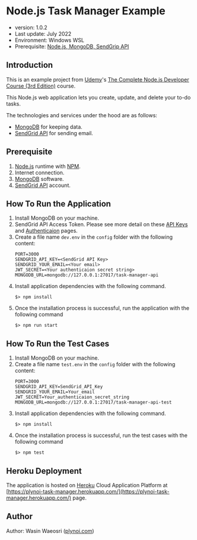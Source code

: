 # Node.js Task Manager Example
- version: 1.0.2
- Last update: July 2022
- Environment: Windows WSL
- Prerequisite: [Node.js, MongoDB, SendGrip API](#prerequisite)

## <a id="intro"></a>Introduction

This is an example project from [Udemy](https://www.udemy.com/)'s [The Complete Node.js Developer Course (3rd Edition)](https://www.udemy.com/course/the-complete-nodejs-developer-course-2/) course.

This Node.js web application lets you create, update, and delete your to-do tasks. 

The technologies and services under the hood are as follows:
* [MongoDB](https://www.mongodb.com/) for keeping data.
* [SendGrid API](https://sendgrid.com/) for sending email.

## <a id="prerequisite"></a>Prerequisite
1. [Node.js](https://nodejs.org/en/) runtime with [NPM](https://www.npmjs.com/).
2. Internet connection.
3. [MongoDB](https://www.mongodb.com/) software.
4. [SendGrid API](hhttps://sendgrid.com/) account.

## <a id="running"></a>How To Run the Application

1. Install MongoDB on your machine.
2. SendGrid API Access Token. Please see more detail on these [API Keys](https://docs.sendgrid.com/ui/account-and-settings/api-keys) and [Authenticaion](https://docs.sendgrid.com/for-developers/sending-email/authentication) pages.
3. Create a file name ```dev.env``` in the ```config``` folder with the following content:
    ```
    PORT=3000
    SENDGRID_API_KEY=<SendGrid API Key>
    SENDGRID_YOUR_EMAIL=<Your email>
    JWT_SECRET=<Your authenticaion secret string>
    MONGODB_URL=mongodb://127.0.0.1:27017/task-manager-api
    ```
4. Install application dependencies with the following command.
    ```
    $> npm install
    ```
5. Once the installation process is successful, run the application with the following command
    ```
    $> npm run start
    ```

## <a id="test"></a>How To Run the Test Cases

1. Install MongoDB on your machine.
2. Create a file name ```test.env``` in the ```config``` folder with the following content:
    ```
    PORT=3000
    SENDGRID_API_KEY=SendGrid_API_Key
    SENDGRID_YOUR_EMAIL=Your_email
    JWT_SECRET=Your_authenticaion_secret_string
    MONGODB_URL=mongodb://127.0.0.1:27017/task-manager-api-test
    ```
4. Install application dependencies with the following command.
    ```
    $> npm install
    ```
5. Once the installation process is successful, run the test cases with the following command
    ```
    $> npm test
    ```
    
## <a id="heroku"></a>Heroku Deployment

The application is hosted on [Heroku](https://www.heroku.com/) Cloud Application Platform at [https://plynoi-task-manager.herokuapp.com/](https://plynoi-task-manager.herokuapp.com/) page.

## <a id="author"></a>Author

Author: Wasin Waeosri ([plynoi.com](https://plynoi.com/))